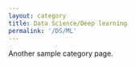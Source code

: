 ```yaml
---
layout: category
title: Data Science/Deep learning
permalink: '/DS/ML'
---
```

Another sample category page.